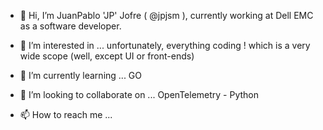 - 👋 Hi, I’m JuanPablo 'JP' Jofre ( @jpjsm ), currently working at Dell EMC as a software developer.

- 👀 I’m interested in ... unfortunately, everything coding ! which is a very wide scope (well, except UI or front-ends)

- 🌱 I’m currently learning ... GO

- 💞️ I’m looking to collaborate on ... OpenTelemetry - Python
- 📫 How to reach me ... 

<!---
jpjsm/jpjsm is a ✨ special ✨ repository because its `README.md` (this file) appears on your GitHub profile.
You can click the Preview link to take a look at your changes.
--->
